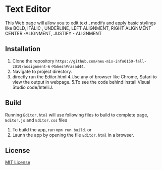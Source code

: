 # Text Editor

This Web page will allow you to edit text  , modify  and apply basic stylings like BOLD, ITALIC , UNDERLINE, LEFT ALIGNMENT, RIGHT ALIGNMENT
CENTER -ALIGNMENT, JUSTIFY - ALIGNMENT

## Installation
1. Clone the repository `https://github.com/neu-mis-info6150-fall-2019/assignment-6-MaheshPrasad44`.
2. Navigate to project directory.
3. directly run the Editor.html
4.Use any of browser like Chrome, Safari to view the output in webpage.
5.To see the code behind install VIsual Studio code/IntelliJ.

## Build
Running  `Editor.html`  will use following files to build to complete page, `Editor.js` and `Editor.css` files 
1. To build the app, run `npm run build`. 
or
2. Launh the app by opening the file `Editor.html` in a browser.

## License
[MIT License](https://opensource.org/licenses/MIT)


